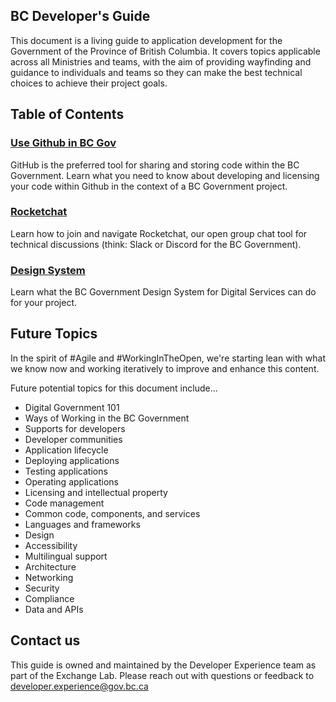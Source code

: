 ## BC Developer's Guide

This document is a living guide to application development for the Government of the Province of British Columbia. It covers topics applicable across all Ministries and teams, with the aim of providing wayfinding and guidance to individuals and teams so they can make the best technical choices to achieve their project goals. 

## Table of Contents

### [Use Github in BC Gov](/use-github-in-bcgov/bc-government-organizations-in-github/)

GitHub is the preferred tool for sharing and storing code within the BC Government. Learn what you need to know about developing and licensing your code within Github in the context of a BC Government project. 

### [Rocketchat](/rocketchat/steps-to-join-rocketchat/)

Learn how to join and navigate Rocketchat, our open group chat tool for technical discussions (think: Slack or Discord for the BC Government). 

### [Design System](/design-system/about-the-design-system/)

Learn what the BC Government Design System for Digital Services can do for your project.
 

## Future Topics

In the spirit of #Agile and #WorkingInTheOpen, we're starting lean with what we know now and working iteratively to improve and enhance this content. 

Future potential topics for this document include...
  - Digital Government 101
  - Ways of Working in the BC Government
  - Supports for developers
  - Developer communities
  - Application lifecycle
  - Deploying applications
  - Testing applications
  - Operating applications
  - Licensing and intellectual property
  - Code management
  - Common code, components, and services
  - Languages and frameworks
  - Design
  - Accessibility
  - Multilingual support
  - Architecture
  - Networking
  - Security
  - Compliance
  - Data and APIs

## Contact us

This guide is owned and maintained by the Developer Experience team as part of the Exchange Lab. Please reach out with questions or feedback to [developer.experience@gov.bc.ca](mailto:developer.experience@gov.bc.ca)

